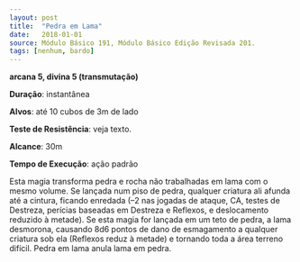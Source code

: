 ```yaml
---
layout: post
title:  "Pedra em Lama"
date:   2018-01-01
source: Módulo Básico 191, Módulo Básico Edição Revisada 201.
tags: [nenhum, bardo]
---
```


**arcana 5, divina 5 (transmutação)**

**Duração**: instantânea

**Alvos**: até 10 cubos de 3m de lado

**Teste de Resistência**: veja texto.

**Alcance**: 30m

**Tempo de Execução**: ação padrão

Esta magia transforma pedra e rocha não trabalhadas em lama com o mesmo volume. Se lançada num piso de pedra, qualquer criatura ali afunda até a cintura, ficando enredada (–2 nas jogadas de ataque, CA, testes de Destreza, perícias baseadas em Destreza e Reflexos, e deslocamento reduzido à metade).
Se esta magia for lançada em um teto de pedra, a lama desmorona, causando 8d6 pontos de dano de esmagamento a qualquer criatura sob ela (Reflexos reduz à metade) e tornando toda a área terreno difícil.
Pedra em lama anula lama em pedra.
